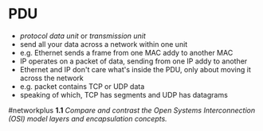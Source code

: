# PDU

- *protocol data unit* or *transmission unit*
- send all your data across a network within one unit
- e.g. Ethernet sends a frame from one MAC addy to another MAC
- IP operates on a packet of data, sending from one IP addy to another 
- Ethernet and IP don't care what's inside the PDU, only about moving it across the network
- e.g. packet contains TCP or UDP data
- speaking of which, TCP has segments and UDP has datagrams

#networkplus **1.1** *Compare and contrast the Open Systems Interconnection (OSI) model layers and encapsulation concepts.*
